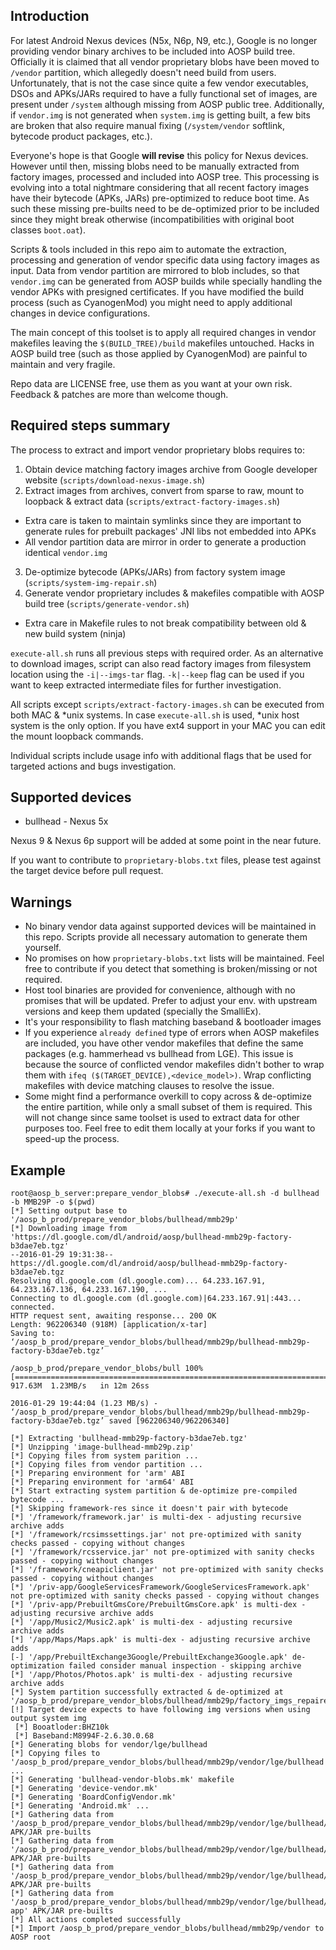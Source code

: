 ## Introduction

For latest Android Nexus devices (N5x, N6p, N9, etc.), Google is no longer providing vendor binary archives to be included into AOSP build tree. Officially it is claimed that all vendor proprietary blobs have been moved to `/vendor` partition, which allegedly doesn't need build from users. Unfortunately, that is not the case since quite a few vendor executables, DSOs and APKs/JARs required to have a fully functional set of images, are present under `/system` although missing from AOSP public tree. Additionally, if `vendor.img` is not generated when `system.img` is getting built, a few bits are broken that also require manual fixing (`/system/vendor` softlink, bytecode product packages, etc.). 

Everyone's hope is that Google **will revise** this policy for Nexus devices. However until then, missing blobs need to be manually extracted from factory images, processed and included into AOSP tree. This processing is evolving into a total nightmare considering that all recent factory images have their bytecode (APKs, JARs) pre-optimized to reduce boot time. As such these missing pre-builts need to be de-optimized prior to be included since they might break otherwise (incompatibilities with original boot classes `boot.oat`).

Scripts & tools included in this repo aim to automate the extraction, processing and generation of vendor specific data using factory images as input. Data from vendor partition are mirrored to blob includes, so that `vendor.img` can be generated from AOSP builds while specially handling the vendor APKs with presigned certificates. If you have modified the build process (such as CyanogenMod) you might need to apply additional changes in device configurations.

The main concept of this toolset is to apply all required changes in vendor makefiles leaving the `$(BUILD_TREE)/build` makefiles untouched. Hacks in AOSP build tree (such as those applied by CyanogenMod) are painful to maintain and very fragile.

Repo data are LICENSE free, use them as you want at your own risk. Feedback & patches are more than welcome though.


## Required steps summary

The process to extract and import vendor proprietary blobs requires to:

1. Obtain device matching factory images archive from Google developer website (`scripts/download-nexus-image.sh`)
2. Extract images from archives, convert from sparse to raw, mount to loopback & extract data (`scripts/extract-factory-images.sh`)
  * Extra care is taken to maintain symlinks since they are important to generate rules for prebuilt packages' JNI libs not embedded into APKs
  * All vendor partition data are mirror in order to generate a production identical `vendor.img`
3. De-optimize bytecode (APKs/JARs) from factory system image (`scripts/system-img-repair.sh`)
4. Generate vendor proprietary includes & makefiles compatible with AOSP build tree (`scripts/generate-vendor.sh`)
  * Extra care in Makefile rules to not break compatibility between old & new build system (ninja)

`execute-all.sh` runs all previous steps with required order. As an alternative to download images, script can also read factory images from filesystem location using the `-i|--imgs-tar` flag. `-k|--keep` flag can be used if you want to keep extracted intermediate files for further investigation.

All scripts except `scripts/extract-factory-images.sh` can be executed from both MAC & *unix systems. In case `execute-all.sh` is used, *unix host system is the only option. If you have ext4 support in your MAC you can edit the mount loopback commands.

Individual scripts include usage info with additional flags that be used for targeted actions and bugs investigation.


## Supported devices

* bullhead - Nexus 5x

Nexus 9 & Nexus 6p support will be added at some point in the near future.

If you want to contribute to `proprietary-blobs.txt` files, please test against the target device before pull request. 


## Warnings

* No binary vendor data against supported devices will be maintained in this repo. Scripts provide all necessary automation to generate them yourself.
* No promises on how `proprietary-blobs.txt` lists will be maintained. Feel free to contribute if you detect that something is broken/missing or not required.
* Host tool binaries are provided for convenience, although with no promises that will be updated. Prefer to adjust your env. with upstream versions and keep them updated (specially the SmalliEx).
* It's your responsibility to flash matching baseband & bootloader images
* If you experience `already defined` type of errors when AOSP makefiles are included, you have other vendor makefiles that define the same packages (e.g. hammerhead vs bullhead from LGE). This issue is because the source of conflicted vendor makefiles didn't bother to wrap them with `ifeq ($(TARGET_DEVICE),<device_model>)`. Wrap conflicting makefiles with device matching clauses to resolve the issue.
* Some might find a performance overkill to copy across & de-optimize the entire partition, while only a small subset of them is required. This will not change since same toolset is used to extract data for other purposes too. Feel free to edit them locally at your forks if you want to speed-up the process.


## Example

```
root@aosp_b_server:prepare_vendor_blobs# ./execute-all.sh -d bullhead -b MMB29P -o $(pwd)
[*] Setting output base to '/aosp_b_prod/prepare_vendor_blobs/bullhead/mmb29p'
[*] Downloading image from 'https://dl.google.com/dl/android/aosp/bullhead-mmb29p-factory-b3dae7eb.tgz'
--2016-01-29 19:31:38--  https://dl.google.com/dl/android/aosp/bullhead-mmb29p-factory-b3dae7eb.tgz
Resolving dl.google.com (dl.google.com)... 64.233.167.91, 64.233.167.136, 64.233.167.190, ...
Connecting to dl.google.com (dl.google.com)|64.233.167.91|:443... connected.
HTTP request sent, awaiting response... 200 OK
Length: 962206340 (918M) [application/x-tar]
Saving to: ‘/aosp_b_prod/prepare_vendor_blobs/bullhead/mmb29p/bullhead-mmb29p-factory-b3dae7eb.tgz’

/aosp_b_prod/prepare_vendor_blobs/bull 100%[==============================================================================>] 917.63M  1.23MB/s   in 12m 26ss

2016-01-29 19:44:04 (1.23 MB/s) - ‘/aosp_b_prod/prepare_vendor_blobs/bullhead/mmb29p/bullhead-mmb29p-factory-b3dae7eb.tgz’ saved [962206340/962206340]

[*] Extracting 'bullhead-mmb29p-factory-b3dae7eb.tgz'
[*] Unzipping 'image-bullhead-mmb29p.zip'
[*] Copying files from system parition ...
[*] Copying files from vendor partition ...
[*] Preparing environment for 'arm' ABI
[*] Preparing environment for 'arm64' ABI
[*] Start extracting system partition & de-optimize pre-compiled bytecode ...
[*] Skipping framework-res since it doesn't pair with bytecode
[*] '/framework/framework.jar' is multi-dex - adjusting recursive archive adds
[*] '/framework/rcsimssettings.jar' not pre-optimized with sanity checks passed - copying without changes
[*] '/framework/rcsservice.jar' not pre-optimized with sanity checks passed - copying without changes
[*] '/framework/cneapiclient.jar' not pre-optimized with sanity checks passed - copying without changes
[*] '/priv-app/GoogleServicesFramework/GoogleServicesFramework.apk' not pre-optimized with sanity checks passed - copying without changes
[*] '/priv-app/PrebuiltGmsCore/PrebuiltGmsCore.apk' is multi-dex - adjusting recursive archive adds
[*] '/app/Music2/Music2.apk' is multi-dex - adjusting recursive archive adds
[*] '/app/Maps/Maps.apk' is multi-dex - adjusting recursive archive adds
[-] '/app/PrebuiltExchange3Google/PrebuiltExchange3Google.apk' de-optimization failed consider manual inspection - skipping archive
[*] '/app/Photos/Photos.apk' is multi-dex - adjusting recursive archive adds
[*] System partition successfully extracted & de-optimized at '/aosp_b_prod/prepare_vendor_blobs/bullhead/mmb29p/factory_imgs_repaired_data'
[!] Target device expects to have following img versions when using output system img
 [*] Booatloder:BHZ10k
 [*] Baseband:M8994F-2.6.30.0.68
[*] Generating blobs for vendor/lge/bullhead
[*] Copying files to '/aosp_b_prod/prepare_vendor_blobs/bullhead/mmb29p/vendor/lge/bullhead' ...
[*] Generating 'bullhead-vendor-blobs.mk' makefile
[*] Generating 'device-vendor.mk'
[*] Generating 'BoardConfigVendor.mk'
[*] Generating 'Android.mk' ...
[*] Gathering data from '/aosp_b_prod/prepare_vendor_blobs/bullhead/mmb29p/vendor/lge/bullhead/vendor/app' APK/JAR pre-builts
[*] Gathering data from '/aosp_b_prod/prepare_vendor_blobs/bullhead/mmb29p/vendor/lge/bullhead/proprietary/app' APK/JAR pre-builts
[*] Gathering data from '/aosp_b_prod/prepare_vendor_blobs/bullhead/mmb29p/vendor/lge/bullhead/proprietary/framework' APK/JAR pre-builts
[*] Gathering data from '/aosp_b_prod/prepare_vendor_blobs/bullhead/mmb29p/vendor/lge/bullhead/proprietary/priv-app' APK/JAR pre-builts
[*] All actions completed successfully
[*] Import /aosp_b_prod/prepare_vendor_blobs/bullhead/mmb29p/vendor to AOSP root
```
